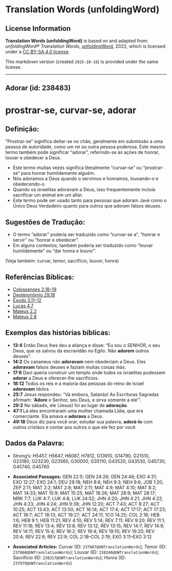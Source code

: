 # Translation Words (unfoldingWord)

## License Information

**Translation Words (unfoldingWord)** is based on and adapted from: _unfoldingWord® Translation Words_, [unfoldingWord](https://unfoldingword.org/utw), 2022, which is licensed under a [CC BY-SA 4.0 license](https://creativecommons.org/licenses/by-sa/4.0/legalcode.en).

This markdown version (created `2025-10-16`) is provided under the same license.



--------------------------------

## Adorar (id: 238483)

prostrar\-se, curvar\-se, adorar
================================

Definição:
----------

“Prostrar\-se” significa deitar\-se no chão, geralmente em submissão a uma pessoa de autoridade, como um rei ou outra pessoa poderosa. Este mesmo termo também pode significar “adorar”, referindo\-se às ações de honrar, louvar e obedecer a Deus.

* Este termo muitas vezes significa literalmente “curvar\-se” ou “prostrar\-se” para honrar humildemente alguém.
* Nós adoramos a Deus quando o servimos e honramos, louvando\-o e obedecendo\-o.
* Quando os israelitas adoravam a Deus, isso frequentemente incluía sacrificar um animal em um altar.
* Este termo pode ser usado tanto para pessoas que adoram Javé como o Único Deus Verdadeiro quanto para outros que adoram falsos deuses.

Sugestões de Tradução:
----------------------

* O termo “adorar” poderia ser traduzido como “curvar\-se a”, “honrar e servir” ou “honrar e obedecer”.
* Em alguns contextos, também poderia ser traduzido como “louvar humildemente” ou “dar honra e louvor”.

(Veja também: curvar, temor, sacrifício, louvor, honra)

Referências Bíblicas:
---------------------

* [Colossenses 2\.18–19](https://ref.ly/Col2:18-Col2:19)
* [Deuteronômio 29\.18](https://ref.ly/Deut29:18)
* [Êxodo 3\.11–12](https://ref.ly/Exod3:11-Exod3:12)
* [Lucas 4\.7](https://ref.ly/Luke4:7)
* [Mateus 2\.2](https://ref.ly/Matt2:2)
* [Mateus 2\.8](https://ref.ly/Matt2:8)

Exemplos das histórias bíblicas:
--------------------------------

* **13:4** Então Deus lhes deu a aliança e disse: “Eu sou o SENHOR, o seu Deus, que os salvou da escravidão no Egito. Não **adorem** outros deuses”.
* **14:2** Os cananeus não **adoravam** nem obedeciam a Deus. Eles **adoravam** falsos deuses e faziam muitas coisas más.
* **17:6** Davi queria construir um templo onde todos os israelitas pudessem **adorar** a Deus e oferecer\-lhe sacrifícios.
* **18:12** Todos os reis e a maioria das pessoas do reino de Israel **adoravam** ídolos.
* **25:7** Jesus respondeu: “Vá embora, Satanás! As Escrituras Sagradas afirmam: ‘**Adore** o Senhor, seu Deus, e sirva somente a ele’”.
* **26:2** No sábado, ele (Jesus) foi ao lugar de **adoração**.
* **47:1** Lá eles encontraram uma mulher chamada Lídia, que era comerciante. Ela amava e **adorava** a Deus.
* **49:18** Deus diz para você orar, estudar sua palavra, **adorá\-lo** com outros cristãos e contar aos outros o que ele fez por você.

Dados da Palavra:
-----------------

* Strong’s: H5457, H5647, H6087, H7812, G13910, G14790, G21510, G23180, G23230, G23560, G30000, G35110, G43520, G43530, G45730, G45740, G45760

* **Associated Passages:** GEN 22:5; GEN 24:26; GEN 24:48; EXO 4:31; EXO 12:27; EXO 24:1; DEU 29:18; NEH 8:6; NEH 9:3; NEH 9:6; JOB 1:20; ZEP 2:11; MAT 2:2; MAT 2:8; MAT 2:11; MAT 4:9; MAT 4:10; MAT 8:2; MAT 14:33; MAT 15:9; MAT 15:25; MAT 18:26; MAT 28:9; MAT 28:17; MRK 7:7; LUK 4:7; LUK 4:8; LUK 24:52; JHN 4:20; JHN 4:21; JHN 4:22; JHN 4:23; JHN 4:24; JHN 9:38; JHN 12:20; ACT 7:43; ACT 8:27; ACT 10:25; ACT 13:43; ACT 13:50; ACT 16:14; ACT 17:4; ACT 17:17; ACT 17:23; ACT 18:7; ACT 18:13; ACT 19:27; ACT 24:11; 1CO 14:25; COL 2:18; HEB 1:6; HEB 9:1; HEB 11:21; REV 4:10; REV 5:14; REV 7:11; REV 9:20; REV 11:1; REV 11:16; REV 13:4; REV 13:8; REV 13:12; REV 13:15; REV 14:7; REV 14:9; REV 14:11; REV 15:4; REV 16:2; REV 19:4; REV 19:10; REV 19:20; REV 20:4; REV 22:8; REV 22:9; COL 2:18–COL 2:19; EXO 3:11–EXO 3:12
* **Associated Articles:** Curvar (ID: `237687@UWTranslationWords`); Temor (ID: `237868@UWTranslationWords`); Louvar (ID: `238246@UWTranslationWords`); Sacrifício (ID: `238317@UWTranslationWords`); Honra (ID: `237979@UWTranslationWords`)

